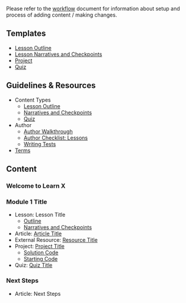 Please refer to the [workflow](workflow.md) document for information about setup and process of adding content / making changes.

## Templates
* [Lesson Outline](https://github.com/Codecademy-Curriculum/templates/blob/main/lesson-outline.md)
* [Lesson Narratives and Checkpoints](https://github.com/Codecademy-Curriculum/templates/blob/main/narrative-and-checkpoints.md)
* [Project](https://github.com/Codecademy-Curriculum/templates/blob/main/project-instructions.md)
* [Quiz](https://github.com/Codecademy-Curriculum/templates/blob/main/quiz.md)

## Guidelines & Resources
* Content Types
  * [Lesson Outline](lessons/outline-guidelines.md)
  * [Narratives and Checkpoints](lessons/narratives-and-checkpoints-guidelines.md)
  * [Quiz](quiz.md)
* Author
  * [Author Walkthrough](author-walkthrough.md)
  * [Author Checklist: Lessons](author-checklist.md)
  * [Writing Tests](test.md)
* [Terms](terms.md)

## Content
### Welcome to Learn X

### Module 1 Title
* Lesson: Lesson Title
  * [Outline]()
  * [Narratives and Checkpoints]()
* Article: [Article Title]()
* External Resource: [Resource Title]()
* Project: [Project Title]()
  * [Solution Code]()
  * [Starting Code]()
* Quiz: [Quiz Title]()

### Next Steps
* Article: Next Steps
